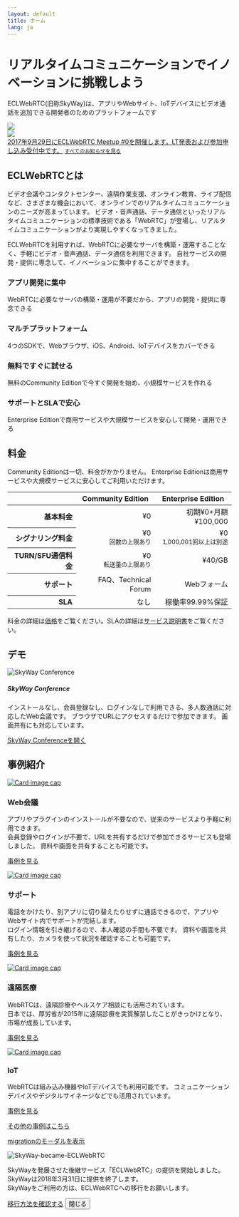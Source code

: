 ```yaml
---
layout: default
title: ホーム
lang: ja
---
```


<!--
- リンク
  - [developer.md](developer.md)
  - [developer.html](developer.html)
- 画像
  - ![150x150 dummy image]({{ site.rootdir[page.lang] }}images/150x150.png)
 -->

<div class="jumbotron">
  <h1 class="display-4"><span>リアルタイム</span><wbr><span>コミュニケーション</span><wbr><span>で</span><wbr><span>イノベーション</span><wbr><span>に</span><wbr><span>挑戦</span><wbr><span>しよう</span></h1>
  <p class="lead"><span>ECLWebRTC</span><wbr><span>(旧称SkyWay)は、</span><wbr><span>アプリや</span><wbr><span>Webサイト、</span><wbr><span>IoTデバイスに</span><wbr><span>ビデオ通話を</span><wbr><span>追加できる</span><wbr><span>開発者のための</span><wbr><span>プラットフォームです</span></p>
  <div class="row">
    <div class="col-6">
      <img src="{{ site.rootdir[page.lang] }}images/index_js_top.png" class="img-fluid">
    </div>
    <div class="col-6">
      <img src="{{ site.rootdir[page.lang] }}images/index_mobile_top.png" class="img-fluid">
    </div>
  </div>
</div>

<div class="card">
  <div class="card-block">
    <div class="d-flex w-100 justify-content-between">
      <a href="https://connpass.com" target="_blank">2017年9月29日にECLWebRTC Meetup #0を開催します。LT発表および参加申し込み受付中です。</a>
      <small class="text-muted"><a href="https://support.skyway.io/">すべてのお知らせを見る</a></small>
    </div>
  </div>
</div>

## ECLWebRTCとは

ビデオ会議やコンタクトセンター、遠隔作業支援、オンライン教育、ライブ配信など、さまざまな機会において、オンラインでのリアルタイムコミュニケーションのニーズが高まっています。
ビデオ・音声通話、データ通信といったリアルタイムコミュニケーションの標準技術である「WebRTC」が登場し、リアルタイムコミュニケーションがより実現しやすくなってきました。

ECLWebRTCを利用すれば、WebRTCに必要なサーバを構築・運用することなく、手軽にビデオ・音声通話、データ通信を利用できます。
自社サービスの開発・提供に専念して、イノベーションに集中することができます。



<div id="about-div" class="row">
  <div class="col-6 col-sm-6 col-lg-3">
    <div class="card h-100">
      <div class="card-block">
        <div class="text-center"><i class="fa fa-code fa-5x " aria-hidden="true"></i></div>
        <h3 class="card-title"><span>アプリ開発</span><wbr><span>に</span><wbr><span>集中</span></h3>
        <p class="card-text">WebRTCに必要なサーバの構築・運用が不要だから、アプリの開発・提供に専念できる</p>
      </div>
    </div>
  </div>
  <div class="col-6 col-sm-6 col-lg-3">
    <div class="card h-100">
      <div class="card-block">
        <div class="text-center"><i class="fa fa-mobile fa-5x" aria-hidden="true"></i></div>
        <h3 class="card-title"><span>マルチ</span><wbr><span>プラット</span><wbr><span>フォーム</span></h3>
        <p class="card-text">4つのSDKで、Webブラウザ、iOS、Android、IoTデバイスをカバーできる</p>
      </div>
    </div>
  </div>
  <div class="col-6 col-sm-6 col-lg-3">
    <div class="card h-100">
      <div class="card-block">
        <div class="text-center"><i class="fa fa-users fa-5x" aria-hidden="true"></i></div>
        <h3 class="card-title"><span>無料で</span><wbr><span>すぐに</span><wbr><span>試せる</span></h3>
        <p class="card-text">無料のCommunity Editionで今すぐ開発を始め、小規模サービスを作れる</p>
      </div>
    </div>
  </div>
  <div class="col-6 col-sm-6 col-lg-3">
    <div class="card h-100">
      <div class="card-block">
        <div class="text-center"><i class="fa fa-comments-o fa-5x" aria-hidden="true"></i></div>
        <h3 class="card-title"><span>サポート</span><wbr><span>と</span><wbr><span>SLA</span><wbr><span>で</span><wbr><span>安心</span></h3>
        <p class="card-text">Enterprise Editionで商用サービスや大規模サービスを安心して開発・運用できる</p>
      </div>
    </div>
  </div>
</div>

## 料金

Community Editionは一切、料金がかかりません。
Enterprise Editionは商用サービスや大規模サービスに安心してご利用いただけます。

<table class="table table-sm">
  <thead>
    <tr>
      <th></th>
      <th class="text-right">Community Edition</th>
      <th class="text-right">Enterprise Edition</th>
    </tr>
  </thead>
  <tbody align="right">
    <tr>
      <th scope="row">基本料金</th>
      <td>¥0</td>
      <td>初期¥0+月額¥100,000</td>
    </tr>
    <tr>
      <th scope="row">シグナリング料金</th>
      <td>¥0<br>
        <small class="text-muted">回数の上限あり</small></td>
      <td>¥0<br>
        <small class="text-muted">1,000,001回以上は別途</small></td>
    </tr>
    <tr>
      <th scope="row">TURN/SFU通信料金</th>
      <td>¥0<br>
        <small class="text-muted">転送量の上限あり</small></td>
      <td>¥40/GB</td>
    </tr>
    <tr>
      <th scope="row">サポート</th>
      <td>FAQ、Technical Forum</td>
      <td>Webフォーム</td>
    </tr>
    <tr>
      <th scope="row">SLA</th>
      <td>なし</td>
      <td>稼働率99.99%保証</td>
    </tr>
  </tbody>
</table>

料金の詳細は[価格](pricing.md)をご覧ください。SLAの詳細は[サービス説明書](https://ecl.ntt.com/documents/service-descriptions/webrtc/webrtc.html)をご覧ください。

## デモ

<div id="demos-div" class="row">
  <div class="col-12 col-sm-6">
    <img class="img-fluid" src="{{ site.rootdir[page.lang] }}/images/skywayconf.png" alt="SkyWay Conference">
  </div>
  <div class="col-12 col-sm-6">
		<h5 class="mt-0">SkyWay Conference</h5>
		<p>インストールなし、会員登録なし、ログインなしで利用できる、多人数通話に対応したWeb会議です。
		ブラウザでURLにアクセスするだけで参加できます。
		画面共有にも対応しています。</p>
		<p><a class="btn btn-primary" href="https://conf2.skyway.io/" role="button" target="_blank">SkyWay Conferenceを開く</a></p>
  </div>
</div>

## 事例紹介


<div class="row">
  <div class="col-6 col-md-3">
    <div class="card h-100">
      <a href="https://skyway.github.io/usecase/skyway/conf/"><img class="card-img-top img-fluid" src="{{ site.rootdir[page.lang] }}/images/conf_400x250.png" alt="Card image cap"></a>
      <div class="card-block">
        <h3 class="card-title">Web会議</h3>
        <p class="card-text">アプリやプラグインのインストールが不要なので、従来のサービスより手軽に利用できます。<br>
        <font class="hidden-md-down">
        会員登録やログインが不要で、URLを共有するだけで参加できるサービスも登場しました。
        資料や画面を共有することも可能です。
        </font>
        </p>
        <p><a class="btn btn-primary" href="https://skyway.github.io/usecase/skyway/conf/" role="button">事例を見る</a></p>
      </div>
    </div>
  </div>
  <div class="col-6 col-md-3">
    <div class="card h-100">
      <a href="https://skyway.github.io/usecase/skyway/support/"><img class="card-img-top img-fluid" src="{{ site.rootdir[page.lang] }}/images/support_400x250.png" alt="Card image cap"></a>
      <div class="card-block">
        <h3 class="card-title">サポート</h3>
        <p class="card-text">電話をかけたり、別アプリに切り替えたりせずに通話できるので、アプリやWebサイト内でサポートが完結します。<br>
        <font class="hidden-md-down">
        ログイン情報を引き継げるので、本人確認の手間も不要です。
        資料や画面を共有したり、カメラを使って状況を確認することも可能です。</font></p>
        <p><a class="btn btn-primary" href="https://skyway.github.io/usecase/skyway/support/" role="button">事例を見る</a></p>
      </div>
    </div>
  </div>
  <div class="col-6 col-md-3">
    <div class="card h-100">
      <a href="https://skyway.github.io/usecase/skyway/healthcare/"><img class="card-img-top img-fluid" src="{{ site.rootdir[page.lang] }}/images/healthcare_400x250.png" alt="Card image cap"></a>
      <div class="card-block">
        <h3 class="card-title">遠隔医療</h3>
        <p class="card-text">WebRTCは、遠隔診療やヘルスケア相談にも活用されています。<br>
        <font class="hidden-md-down">
        日本では、厚労省が2015年に遠隔診療を実質解禁したことがきっかけとなり、市場が成長しています。</font></p>
        <p><a class="btn btn-primary" href="https://skyway.github.io/usecase/skyway/healthcare/" role="button">事例を見る</a></p>
      </div>
    </div>
  </div>
  <div class="col-6 col-md-3">
    <div class="card h-100">
      <a href="https://skyway.github.io/usecase/skyway/iot/"><img class="card-img-top img-fluid" src="{{ site.rootdir[page.lang] }}/images/iot_400x250.png" alt="Card image cap"></a>
      <div class="card-block">
        <h3 class="card-title">IoT</h3>
        <p class="card-text">WebRTCは組み込み機器やIoTデバイスでも利用可能です。
        コミュニケーションデバイスやデジタルサイネージなどでも活用されています。</p>
        <p><a class="btn btn-primary" href="https://skyway.github.io/usecase/skyway/iot/" role="button">事例を見る</a></p>
      </div>
    </div>
  </div>
</div>


[その他の事例はこちら](https://skyway.github.io/usecase/)

<!-- Modal -->

[migrationのモーダルを表示](./?origin=skyway)

<script>
document.addEventListener('DOMContentLoaded', function() {
  var search = location.search;
  var STRING_OF_MODAL = 'origin=skyway';
  if (search && search.split('?')[1].split('&').indexOf(STRING_OF_MODAL) !== -1) {
    $('#migration').modal();
    history.replaceState(null, null, location.href.replace(search, ''));
  }
});
</script>

<div class="modal fade bd-example-modal-lg" id="migration" tabindex="-1" role="dialog" aria-labelledby="myLargeModalLabel" aria-hidden="true">
  <div class="modal-dialog modal-lg">
    <div class="modal-content">
      <div class="modal-body">
        <img class="img-fluid" src="http://via.placeholder.com/800x400?text=SkyWay-became-ECLWebRTC" alt="SkyWay-became-ECLWebRTC">
        <p>SkyWayを発展させた後継サービス「ECLWebRTC」の提供を開始しました。SkyWayは2018年3月31日に提供を終了します。<br>
        SkyWayをご利用の方は、ECLWebRTCへの移行をお願いします。</p>
        <p>
          <a class="btn btn-primary" href="migration.html" role="button">移行方法を確認する</a>
          <button type="button" class="btn btn-secondary" data-dismiss="modal">閉じる</button>
        </p>
      </div>
    </div>
  </div>
</div>
